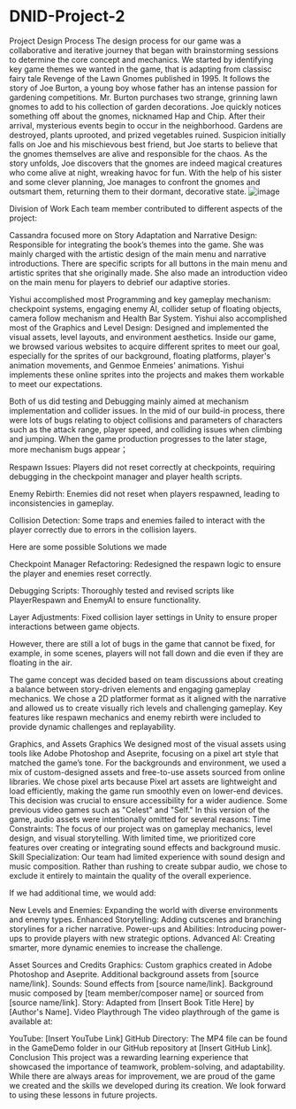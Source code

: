 # DNID-Project-2
Project Design Process
The design process for our game was a collaborative and iterative journey that began with brainstorming sessions to determine the core concept and mechanics. We started by identifying key game themes we wanted in the game, that is adapting from classisc fairy tale Revenge of the Lawn Gnomes published in 1995. It follows the story of Joe Burton, a young boy whose father has an intense passion for gardening competitions. Mr. Burton purchases two strange, grinning lawn gnomes to add to his collection of garden decorations. Joe quickly notices something off about the gnomes, nicknamed Hap and Chip. After their arrival, mysterious events begin to occur in the neighborhood. Gardens are destroyed, plants uprooted, and prized vegetables ruined. Suspicion initially falls on Joe and his mischievous best friend, but Joe starts to believe that the gnomes themselves are alive and responsible for the chaos. As the story unfolds, Joe discovers that the gnomes are indeed magical creatures who come alive at night, wreaking havoc for fun. With the help of his sister and some clever planning, Joe manages to confront the gnomes and outsmart them, returning them to their dormant, decorative state.
![image](https://github.com/user-attachments/assets/e0b2f954-1893-463e-ae7b-4785fcb5f1a0)


Division of Work
Each team member contributed to different aspects of the project:

Cassandra focused more on Story Adaptation and Narrative Design: Responsible for integrating the book’s themes into the game. She was mainly charged with the artistic design of the main menu and narrative introductions. There are specific scripts for all buttons in the main menu and artistic sprites that she originally made. She also made an introduction video on the main menu for players to debrief our adaptive stories. 

Yishui accomplished most Programming and key gameplay mechanism: checkpoint systems, engaging enemy AI, collider setup of floating objects, camera follow mechanism and Health Bar System.
Yishui also accomplished most of the Graphics and Level Design: Designed and implemented the visual assets, level layouts, and environment aesthetics. Inside our game, we browsed various websites to acquire different sprites to meet our goal, especially for the sprites of our background, floating platforms, player's animation movements, and Genmoe Enmeies' animations. Yishui implements these online sprites into the projects and makes them workable to meet our expectations.

Both of us did testing and Debugging mainly aimed at mechanism implementation and collider issues. In the mid of our build-in process, there were lots of bugs relating to object collisions and parameters of characters such as the attack range, player speed, and colliding issues when climbing and jumping. When the game production progresses to the later stage, more mechanism bugs appear；

Respawn Issues: Players did not reset correctly at checkpoints, requiring debugging in the checkpoint manager and player health scripts.

Enemy Rebirth: Enemies did not reset when players respawned, leading to inconsistencies in gameplay.

Collision Detection: Some traps and enemies failed to interact with the player correctly due to errors in the collision layers.

Here are some possible Solutions we made

Checkpoint Manager Refactoring: Redesigned the respawn logic to ensure the player and enemies reset correctly.

Debugging Scripts: Thoroughly tested and revised scripts like PlayerRespawn and EnemyAI to ensure functionality.

Layer Adjustments: Fixed collision layer settings in Unity to ensure proper interactions between game objects.

However, there are still a lot of bugs in the game that cannot be fixed, for example, in some scenes, players will not fall down and die even if they are floating in the air.

The game concept was decided based on team discussions about creating a balance between story-driven elements and engaging gameplay mechanics. We chose a 2D platformer format as it aligned with the narrative and allowed us to create visually rich levels and challenging gameplay. Key features like respawn mechanics and enemy rebirth were included to provide dynamic challenges and replayability.

Graphics, and Assets
Graphics
We designed most of the visual assets using tools like Adobe Photoshop and Aseprite, focusing on a pixel art style that matched the game’s tone. For the backgrounds and environment, we used a mix of custom-designed assets and free-to-use assets sourced from online libraries. We chose pixel arts because Pixel art assets are lightweight and load efficiently, making the game run smoothly even on lower-end devices. This decision was crucial to ensure accessibility for a wider audience. Some previous video games such as "Celest" and "Self." In this version of the game, audio assets were intentionally omitted for several reasons: 
Time Constraints: The focus of our project was on gameplay mechanics, level design, and visual storytelling. With limited time, we prioritized core features over creating or integrating sound effects and background music. Skill Specialization: Our team had limited experience with sound design and music composition. Rather than rushing to create subpar audio, we chose to exclude it entirely to maintain the quality of the overall experience.


If we had additional time, we would add:

New Levels and Enemies: Expanding the world with diverse environments and enemy types.
Enhanced Storytelling: Adding cutscenes and branching storylines for a richer narrative.
Power-ups and Abilities: Introducing power-ups to provide players with new strategic options.
Advanced AI: Creating smarter, more dynamic enemies to increase the challenge.

Asset Sources and Credits
Graphics:
Custom graphics created in Adobe Photoshop and Aseprite.
Additional background assets from [source name/link].
Sounds:
Sound effects from [source name/link].
Background music composed by [team member/composer name] or sourced from [source name/link].
Story: Adapted from [Insert Book Title Here] by [Author's Name].
Video Playthrough
The video playthrough of the game is available at:

YouTube: [Insert YouTube Link]
GitHub Directory: The MP4 file can be found in the GameDemo folder in our GitHub repository at [Insert GitHub Link].
Conclusion
This project was a rewarding learning experience that showcased the importance of teamwork, problem-solving, and adaptability. While there are always areas for improvement, we are proud of the game we created and the skills we developed during its creation. We look forward to using these lessons in future projects.
